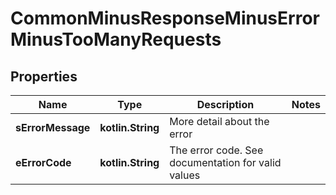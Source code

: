 
# CommonMinusResponseMinusErrorMinusTooManyRequests

## Properties
Name | Type | Description | Notes
------------ | ------------- | ------------- | -------------
**sErrorMessage** | **kotlin.String** | More detail about the error | 
**eErrorCode** | **kotlin.String** | The error code. See documentation for valid values | 



